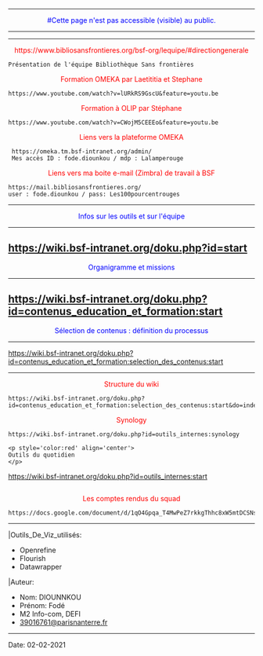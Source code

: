 -----------------------------------------------------------------------------
<p style='color:blue' align='center'>
#Cette page n'est pas accessible (visible) au public.
</p>

-----------------------------------------------------------------------------

------------------
<p style='color:red' align='center'>
https://www.bibliosansfrontieres.org/bsf-org/lequipe/#directiongenerale
</p>

```
Présentation de l'équipe Bibliothèque Sans frontières

```


<p style='color:red' align='center'>
Formation OMEKA par Laetititia et Stephane 
</p>

```
https://www.youtube.com/watch?v=lURkRS9GscU&feature=youtu.be
```

<p style='color:red' align='center'>
Formation à OLIP par Stéphane
</p>

```
https://www.youtube.com/watch?v=CWojM5CEEEo&feature=youtu.be
```


<p style='color:red' align='center'>
Liens vers la plateforme OMEKA
</p>

```
 https://omeka.tm.bsf-intranet.org/admin/
 Mes accès ID : fode.diounkou / mdp : Lalamperouge
 ```


<p style='color:red' align='center'>
Liens vers ma boite e-mail (Zimbra) de travail à BSF
</p>

```
https://mail.bibliosansfrontieres.org/
user : fode.diounkou / pass: Les100pourcentrouges
```
 

-----------------
<p style='color:blue' align='center'>
Infos sur les outils et sur l'équipe 
</p>

-----------------
https://wiki.bsf-intranet.org/doku.php?id=start 
-----------------
<p style='color:blue' align='center'>
Organigramme et missions
</p>


-----------------
https://wiki.bsf-intranet.org/doku.php?id=contenus_education_et_formation:start
-----------------
<p style='color:blue' align='center'>
Sélection de contenus : définition du processus
</p>

-----------------
https://wiki.bsf-intranet.org/doku.php?id=contenus_education_et_formation:selection_des_contenus:start

------------------
<p style='color:red' align='center'>
Structure du wiki
</p>

```
https://wiki.bsf-intranet.org/doku.php?id=contenus_education_et_formation:selection_des_contenus:start&do=index

```
<p style='color:red' align='center'>
Synology
</p>

```
https://wiki.bsf-intranet.org/doku.php?id=outils_internes:synology

```

```
<p style='color:red' align='center'>
Outils du quotidien
</p>

```
https://wiki.bsf-intranet.org/doku.php?id=outils_internes:start

```

```
<p style='color:red' align='center'>
Les comptes rendus du squad
</p>

```
https://docs.google.com/document/d/1qO4Gpqa_T4MwPeZ7rkkgThhc8xW5mtDCSNseyqcNfBE/edit#
```

----
|Outils_De_Viz_utilisés: 
  - Openrefine
  - Flourish
  - Datawrapper
  
|Auteur:
  - Nom: DIOUNNKOU
  - Prénom: Fodé
  - M2 Info-com, DEFI
  - 39016761@parisnanterre.fr
  
-----------------
Date: 02-02-2021


